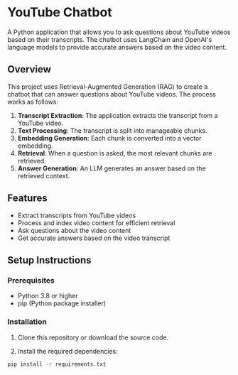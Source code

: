# YouTube Chatbot

A Python application that allows you to ask questions about YouTube videos based on their transcripts. The chatbot uses LangChain and OpenAI's language models to provide accurate answers based on the video content.

## Overview

This project uses Retrieval-Augmented Generation (RAG) to create a chatbot that can answer questions about YouTube videos. The process works as follows:

1. **Transcript Extraction**: The application extracts the transcript from a YouTube video.
2. **Text Processing**: The transcript is split into manageable chunks.
3. **Embedding Generation**: Each chunk is converted into a vector embedding.
4. **Retrieval**: When a question is asked, the most relevant chunks are retrieved.
5. **Answer Generation**: An LLM generates an answer based on the retrieved context.

## Features

- Extract transcripts from YouTube videos
- Process and index video content for efficient retrieval
- Ask questions about the video content
- Get accurate answers based on the video transcript

## Setup Instructions

### Prerequisites

- Python 3.8 or higher
- pip (Python package installer)

### Installation

1. Clone this repository or download the source code.

2. Install the required dependencies:

```bash
pip install -r requirements.txt